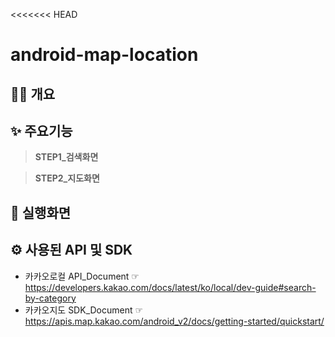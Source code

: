 <<<<<<< HEAD
# android-map-location
## 🙋‍♀️ 개요


## ✨ 주요기능
>**STEP1_검색화면**


>**STEP2_지도화면**

  

## 📱 실행화면


## ⚙️ 사용된 API 및 SDK
- 카카오로컬 API_Document ☞ <https://developers.kakao.com/docs/latest/ko/local/dev-guide#search-by-category>
- 카카오지도 SDK_Document ☞ <https://apis.map.kakao.com/android_v2/docs/getting-started/quickstart/>

